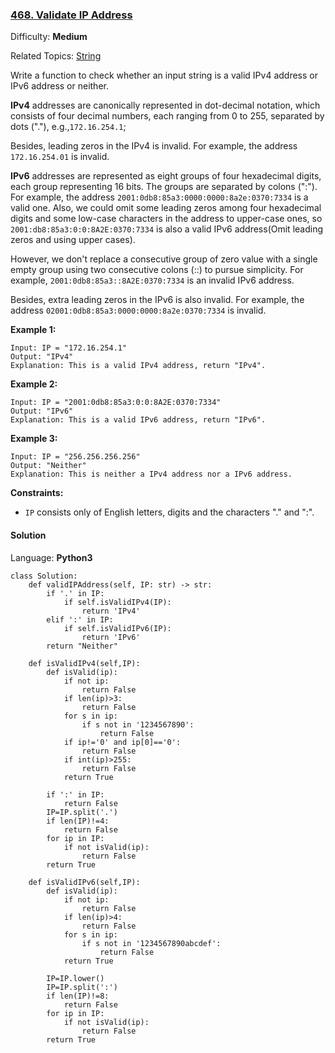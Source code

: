 ### [468\. Validate IP Address](https://leetcode.com/problems/validate-ip-address/)

Difficulty: **Medium**  

Related Topics: [String](https://leetcode.com/tag/string/)


Write a function to check whether an input string is a valid IPv4 address or IPv6 address or neither.

**IPv4** addresses are canonically represented in dot-decimal notation, which consists of four decimal numbers, each ranging from 0 to 255, separated by dots ("."), e.g.,`172.16.254.1`;

Besides, leading zeros in the IPv4 is invalid. For example, the address `172.16.254.01` is invalid.

**IPv6** addresses are represented as eight groups of four hexadecimal digits, each group representing 16 bits. The groups are separated by colons (":"). For example, the address `2001:0db8:85a3:0000:0000:8a2e:0370:7334` is a valid one. Also, we could omit some leading zeros among four hexadecimal digits and some low-case characters in the address to upper-case ones, so `2001:db8:85a3:0:0:8A2E:0370:7334` is also a valid IPv6 address(Omit leading zeros and using upper cases).

However, we don't replace a consecutive group of zero value with a single empty group using two consecutive colons (::) to pursue simplicity. For example, `2001:0db8:85a3::8A2E:0370:7334` is an invalid IPv6 address.

Besides, extra leading zeros in the IPv6 is also invalid. For example, the address `02001:0db8:85a3:0000:0000:8a2e:0370:7334` is invalid.

**Example 1:**

```
Input: IP = "172.16.254.1"
Output: "IPv4"
Explanation: This is a valid IPv4 address, return "IPv4".
```

**Example 2:**

```
Input: IP = "2001:0db8:85a3:0:0:8A2E:0370:7334"
Output: "IPv6"
Explanation: This is a valid IPv6 address, return "IPv6".
```

**Example 3:**

```
Input: IP = "256.256.256.256"
Output: "Neither"
Explanation: This is neither a IPv4 address nor a IPv6 address.
```

**Constraints:**

*   `IP` consists only of English letters, digits and the characters "." and ":".


#### Solution

Language: **Python3**

```python3
class Solution:
    def validIPAddress(self, IP: str) -> str:
        if '.' in IP:
            if self.isValidIPv4(IP):
                return 'IPv4'
        elif ':' in IP:
            if self.isValidIPv6(IP):
                return 'IPv6'
        return "Neither"
    
    def isValidIPv4(self,IP):
        def isValid(ip):
            if not ip:
                return False
            if len(ip)>3:
                return False
            for s in ip:
                if s not in '1234567890':
                    return False
            if ip!='0' and ip[0]=='0':
                return False
            if int(ip)>255:
                return False
            return True
        
        if ':' in IP:
            return False
        IP=IP.split('.')
        if len(IP)!=4:
            return False
        for ip in IP:
            if not isValid(ip):
                return False
        return True
        
    def isValidIPv6(self,IP):
        def isValid(ip):
            if not ip:
                return False
            if len(ip)>4:
                return False
            for s in ip:
                if s not in '1234567890abcdef':
                    return False
            return True
            
        IP=IP.lower()
        IP=IP.split(':')
        if len(IP)!=8:
            return False
        for ip in IP:
            if not isValid(ip):
                return False
        return True
```